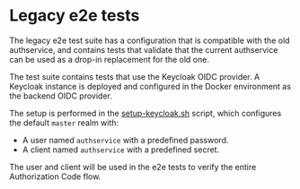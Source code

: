 # Legacy e2e tests

The legacy e2e test suite has a configuration that is compatible with the old authservice, and
contains tests that validate that the current authservice can be used as a drop-in replacement
for the old one.

The test suite contains tests that use the Keycloak OIDC provider. A
Keycloak instance is deployed and configured in the Docker environment as the backend
OIDC provider.

The setup is performed in the [setup-keycloak.sh](setup-keycloak.sh) script, which
configures the default `master` realm with:

* A user named `authservice` with a predefined password.
* A client named `authservice` with a predefined secret.

The user and client will be used in the e2e tests to verify the entire Authorization Code flow.
